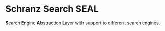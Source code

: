 # Schranz Search SEAL

**S**earch **E**ngine **A**bstraction **L**ayer with support to different search engines.
